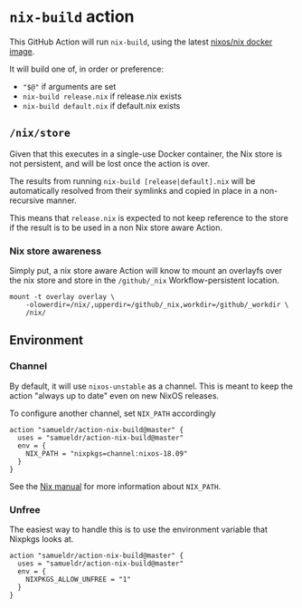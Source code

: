 `nix-build` action
==================

This GitHub Action will run `nix-build`, using the latest
[nixos/nix docker image](https://github.com/NixOS/docker).

It will build one of, in order or preference:

 * `"$@"` if arguments are set
 * `nix-build release.nix` if release.nix exists
 * `nix-build default.nix` if default.nix exists


`/nix/store`
------------

Given that this executes in a single-use Docker container, the Nix store is not
persistent, and will be lost once the action is over.

The results from running `nix-build [release|default].nix` will be
automatically resolved from their symlinks and copied in place in a non-
recursive manner.

This means that `release.nix` is expected to not keep reference to the store if
the result is to be used in a non Nix store aware Action.

### Nix store awareness

Simply put, a nix store aware Action will know to mount an overlayfs over the
nix store and store in the `/github/_nix` Workflow-persistent location.

```
mount -t overlay overlay \
	-olowerdir=/nix/,upperdir=/github/_nix,workdir=/github/_workdir \
	/nix/
```


Environment
-----------

### Channel

By default, it will use `nixos-unstable` as a channel. This is meant to
keep the action "always up to date" even on new NixOS releases.

To configure another channel, set `NIX_PATH` accordingly

```
action "samueldr/action-nix-build@master" {
  uses = "samueldr/action-nix-build@master"
  env = {
    NIX_PATH = "nixpkgs=channel:nixos-18.09"
  }
}
```

See the [Nix manual](https://nixos.org/nix/manual/) for more information about
`NIX_PATH`.

### Unfree

The easiest way to handle this is to use the environment variable that Nixpkgs
looks at.

```
action "samueldr/action-nix-build@master" {
  uses = "samueldr/action-nix-build@master"
  env = {
    NIXPKGS_ALLOW_UNFREE = "1"
  }
}
```

